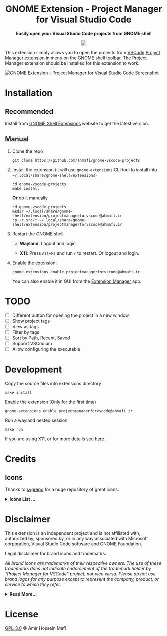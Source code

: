 <div align="center">
  <h1>GNOME Extension - Project Manager for Visual Studio Code</h1>
  <p><b>Easily open your Visual Studio Code projects from GNOME shell</b></p>
  <a href="https://extensions.gnome.org">
    <img src="https://img.shields.io/badge/Install%20from-extensions.gnome.org-4A86CF?style=for-the-badge&logo=Gnome&logoColor=white"/>
  </a>
</div>

This extension simply allows you to open the projects from [VSCode](https://code.visualstudio.com) [Project Manager extension](https://github.com/alefragnani/vscode-project-manager) in menu on the GNOME shell toolbar. The Project Manager extension should be installed for this extension to work.

![GNOME Extension - Project Manager for Visual Studio Code Screenshot](https://github.com/ahmafi/gnome-vscode-projects/raw/main/images/gnome-vscode-projects.png)

# Installation

## Recommended

Install from [GNOME Shell Extensions](https://extensions.gnome.org) website to get the latest version.

## Manual

1. Clone the repo

   ```
   git clone https://github.com/ahmafi/gnome-vscode-projects
   ```

2. Install the extension (it will use `gnome-extensions` CLI tool to install into `~/.local/share/gnome-shell/extensions`)

   ```
   cd gnome-vscode-projects
   make install
   ```

   **Or** do it manually

   ```
   cd gnome-vscode-projects
   mkdir ~/.local/share/gnome-shell/extension/projectmanagerforvscode@ahmafi.ir
   cp -r src/* ~/.local/share/gnome-shell/extension/projectmanagerforvscode@ahmafi.ir
   ```

3. Restart the GNOME shell

   - **Wayland**: Logout and login.

   - **X11**: Press `Alt+F2` and run `r` to restart. Or logout and login.

4. Enable the extension:
   ```
   gnome-extensions enable projectmanagerforvscode@ahmafi.ir
   ```
   You can also enable it in GUI from the [Extension Manager](https://github.com/mjakeman/extension-manager) app.

# TODO

- [ ] Different button for opening the project in a new window
- [ ] Show project tags
- [ ] View as tags
- [ ] Filter by tags
- [ ] Sort by Path, Recent, Saved
- [ ] Support VSCodium
- [ ] Allow configuring the executable

# Development

Copy the source files into extensions directory

```
make install
```

Enable the extension (Only for the first time)

```
gnome-extensions enable projectmanagerforvscode@ahmafi.ir
```

Run a wayland nested session

```
make run
```

If you are using X11, or for more details see [here](https://gjs.guide/extensions/development/creating.html#enabling-the-extension).

# Credits

## Icons

Thanks to [svgrepo](https://www.svgrepo.com) for a huge repository of great icons.

<details>
<summary><b>Icons List ...</b></summary>
<p>

- favorite-symbolic.svg <img align="center" src="https://github.com/ahmafi/gnome-vscode-projects/raw/main/src/icons/favorite-symbolic.svg" width="20"/> - [CC0 License](https://creativecommons.org/share-your-work/public-domain/cc0)
- project-manager-for-vscode-symbolic.svg <img align="center" src="https://github.com/ahmafi/gnome-vscode-projects/raw/main/src/icons/project-manager-for-vscode-symbolic.svg" width="20"/> - [CC0 License](https://creativecommons.org/share-your-work/public-domain/cc0)
- git-symbolic.svg <img align="center" src="https://github.com/ahmafi/gnome-vscode-projects/raw/main/src/icons/git-symbolic.svg" width="20"/> - [MIT](https://github.com/featherplain/feathericon/blob/master/LICENSE) (C) 2018 Megumi Hano - (feathericon)

</p>
</details>

# Disclaimer

This extension is an independent project and is not affiliated with, authorized by, sponsored by, or in any way associated with Microsoft corporation, Visual Studio Code software and GNOME Foundation.

Legal disclaimer for brand icons and trademarks:

_All brand icons are trademarks of their respective owners. The use of these trademarks does not indicate endorsement of the trademark holder by "Project Manager for VSCode" project, nor vice versa. Please do not use brand logos for any purpose except to represent the company, product, or service to which they refer._

<details>
<summary><b>Read More...</b></summary>
<p>

- **Git** <img align="center" src="https://github.com/ahmafi/gnome-vscode-projects/raw/main/src/icons/git-symbolic.svg" width="20"/> - Git and the Git logo are either registered trademarks or trademarks of Software Freedom Conservancy, Inc., corporate home of the Git Project, in the United States and/or other countries.
- **Visual Studio Code** - Visual Studio Code, VS Code, and the Visual Studio Code icon are trademarks of Microsoft Corporation. All rights reserved.
- **GNOME** - The GNOME logo and GNOME name are registered trademarks or trademarks of GNOME Foundation in the United States or other countries.
</p>
</details>

# License

[GPL-3.0](https://github.com/ahmafi/gnome-vscode-projects/blob/main/LICENSE) &copy; Amir Hossein Mafi

